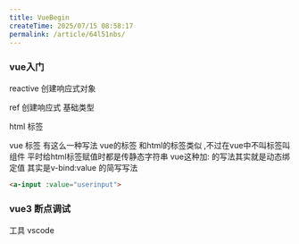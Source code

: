 ```yaml
---
title: VueBegin
createTime: 2025/07/15 08:58:17
permalink: /article/64l51nbs/
---
```

### vue入门

reactive 创建响应式对象

ref 创建响应式 基础类型 

html 标签

vue 标签 有这么一种写法
vue的标签 和html的标签类似 ,不过在vue中不叫标签叫组件 平时给html标签赋值时都是传静态字符串
vue这种加: 的写法其实就是动态绑定值  其实是v-bind:value 的简写写法
```html
<a-input :value="userinput">
```





### vue3 断点调试

工具 vscode
